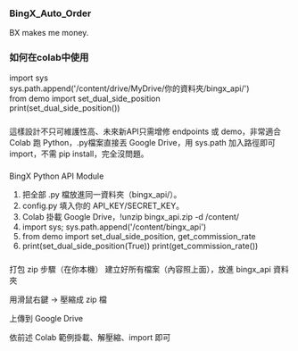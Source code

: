 ### BingX_Auto_Order
BX makes me money.

### 如何在colab中使用
import sys \
sys.path.append('/content/drive/MyDrive/你的資料夾/bingx_api/') \
from demo import set_dual_side_position \
print(set_dual_side_position())

### 
這樣設計不只可維護性高、未來新API只需增修 endpoints 或 demo，非常適合 Colab 跑 Python，.py檔案直接丟 Google Drive，用 sys.path 加入路徑即可 import，不需 pip install，完全沒問題。

###
BingX Python API Module

1. 把全部 .py 檔放進同一資料夾（bingx_api/）。
2. config.py 填入你的 API_KEY/SECRET_KEY。
3. Colab 掛載 Google Drive，!unzip bingx_api.zip -d /content/
4. import sys; sys.path.append('/content/bingx_api')
5. from demo import set_dual_side_position, get_commission_rate
6. print(set_dual_side_position(True))
   print(get_commission_rate())

###
打包 zip 步驟（在你本機）
建立好所有檔案（內容照上面），放進 bingx_api 資料夾

用滑鼠右鍵 → 壓縮成 zip 檔

上傳到 Google Drive

依前述 Colab 範例掛載、解壓縮、import 即可
